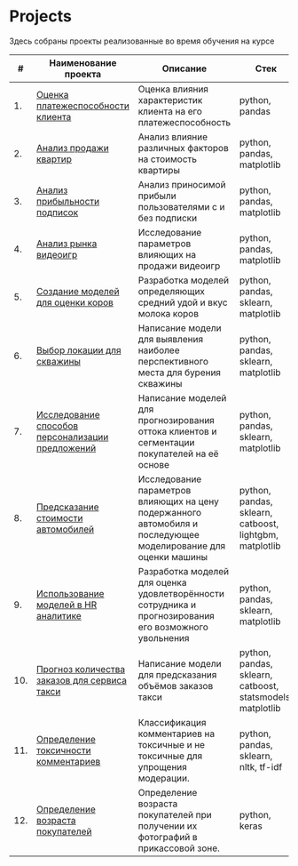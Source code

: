 # Projects

Здесь собраны проекты реализованные во время обучения на курсе


| #   | Наименование проекта                                                                                                                                                                                       | Описание                                                                                                                                                                                                 | Стек                                                   |
| --- | ----------------------------------------------------------------------------------------------------------------------------------------------------------------------------------------------------------------------------- | ---------------------------------------------------------------------------------------------------------------------------------------------------------------------------------------------------------------- | ---------------------------------------------------------- |
| 1.  | [Оценка платежеспособности клиента](https://github.com/nosnic/y_practicum/blob/main/01_borrowers_reliability/borrowers_reliability.ipynb)                                                      | Оценка влияния характеристик клиента на его платежеспособность                                                                                           | python, pandas                                             |
| 2.  | [Анализ продажи квартир](https://github.com/nosnic/y_practicum/tree/main/02_apartment_sales_analysis)                                                                                                     | Анализ влияние различных факторов на стоимость квартиры                                                                                                         | python, pandas, matplotlib                                 |
| 3.  | [Анализ прибыльности подписок](https://github.com/nosnic/y_practicum/blob/main/03_subscription_benefits/subscription_benefits.ipynb)                                                                | Анализ приносимой прибыли пользователями с и без подписки                                                                                                      | python, pandas, matplotlib                                 |
| 4.  | [Анализ рынка видеоигр](https://github.com/nosnic/y_practicum/blob/main/04_assessment_of_video_game_market/README.md)                                                                                      | Исследование параметров влияющих на продажи видеоигр                                                                                                              | python, pandas, matplotlib                                 |
| 5.  | [Создание моделей для оценки коров](https://github.com/nosnic/y_practicum/blob/main/05_predict_best_cows_to_buy/predict_best_cows_to_buy.ipynb)                                                  | Разработка моделей определяющих средний удой и вкус молока коров                                                                                         | python, pandas, sklearn, matplotlib                        |
| 6.  | [Выбор локации для скважины](https://github.com/nosnic/y_practicum/blob/main/06_location_selection_for_well/location_selection_for_well.ipynb)                                                         | Написание модели для выявления наиболее перспективного места для бурения скважины                                                        | python, pandas, sklearn, matplotlib                        |
| 7.  | [Исследование способов персонализации предложений](https://github.com/nosnic/y_practicum/blob/main/07_personalized_offers_for_customers/personalized_offers_for_customers.ipynb) | Написание моделей для прогнозирования оттока клиентов и сегментации покупателей на её основе                                    | python, pandas, sklearn, matplotlib                        |
| 8.  | [Предсказание стоимости автомобилей](https://github.com/nosnic/y_practicum/blob/main/08_car_prices_prediction/car_prices_prediction.ipynb)                                                    | Исследование параметров влияющих на цену подержанного автомобиля и последующее моделирование для оценки машины | python, pandas, sklearn, catboost, lightgbm, matplotlib    |
| 9.  | [Использование моделей в HR аналитике](https://github.com/nosnic/y_practicum/blob/main/09_hr_analytics/hr_analytics.ipynb)                                                                      | Разработка моделей для оценка удовлетворённости сотрудника и прогнозирования его возможного увольнения               | python, pandas, sklearn, matplotlib                        |
| 10. | [Прогноз количества заказов для сервиса такси](https://github.com/nosnic/y_practicum/blob/main/10_taxi_orders_forecasting/taxi_orders_forecasting.ipynb)                               | Написание модели для предсказания объёмов заказов такси                                                                                                         | python, pandas, sklearn, catboost, statsmodels, matplotlib |
| 11. | [Определение токсичности комментариев](https://github.com/nosnic/y_practicum/blob/main/11_toxic_comments_detection/toxic_comments_detection.ipynb)                                          | Классификация комментариев на токсичные и не токсичные для упрощения модерации.                                                             | python, pandas, sklearn, nltk, tf-idf                      |
| 12. | [Определение возраста покупателей](https://github.com/nosnic/y_practicum/blob/main/12_age_prediction/age_prediction.ipynb)                                                                      | Определение возраста покупателей при получении их фотографий в прикассовой зоне.                                                           | python, keras                                              |
